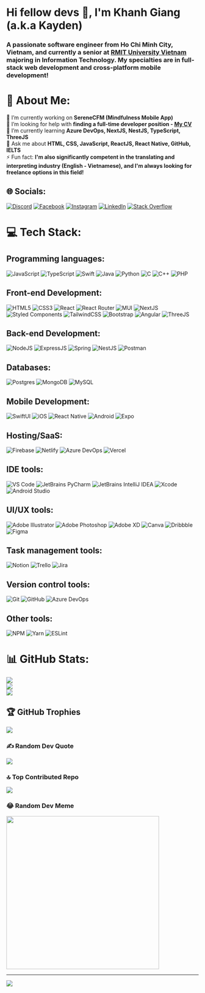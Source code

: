 <h1 align="left">Hi fellow devs 👋, I'm Khanh Giang (a.k.a Kayden)</h1>
<h3 align="left">A passionate software engineer from Ho Chi Minh City, Vietnam, and currently a senior at <a href="https://www.rmit.edu.vn/">RMIT University Vietnam</a> majoring in Information Technology. My specialties are in full-stack web development and cross-platform mobile development!</h3>

# 💫 About Me:
🔭 I’m currently working on **SereneCFM (Mindfulness Mobile App)**<br>🤝 I’m looking for help with **finding a full-time developer position - [My CV](https://drive.google.com/file/d/1ZRS1zw7ySOULPrBwoqOUxiRDe3K_gRKE/view?usp=sharing)**<br>🌱 I’m currently learning **Azure DevOps, NextJS, NestJS, TypeScript, ThreeJS**<br>💬 Ask me about **HTML, CSS, JavaScript, ReactJS, React Native, GitHub, IELTS**<br>⚡ Fun fact: **I'm also significantly competent in the translating and interpreting industry (English - Vietnamese), and I'm always looking for freelance options in this field!**

## 🌐 Socials:
[![Discord](https://img.shields.io/badge/Discord-%237289DA.svg?logo=discord&logoColor=white)](https://discord.gg/https://discord.gg/https://discordapp.com/users/702779891363610685) [![Facebook](https://img.shields.io/badge/Facebook-%231877F2.svg?logo=Facebook&logoColor=white)](https://facebook.com/https://fb.com/https://www.facebook.com/kaydengiang251202) [![Instagram](https://img.shields.io/badge/Instagram-%23E4405F.svg?logo=Instagram&logoColor=white)](https://instagram.com/https://instagram.com/https://www.instagram.com/kaydengiang2512/) [![LinkedIn](https://img.shields.io/badge/LinkedIn-%230077B5.svg?logo=linkedin&logoColor=white)](https://linkedin.com/in/https://linkedin.com/in/linkedin.com/in/nhatkhanhgiang2512/) [![Stack Overflow](https://img.shields.io/badge/-Stackoverflow-FE7A16?logo=stack-overflow&logoColor=white)](https://stackoverflow.com/users/https://stackoverflow.com/users/user:22439764) 

# 💻 Tech Stack:
## Programming languages:
![JavaScript](https://img.shields.io/badge/javascript-%23323330.svg?style=for-the-badge&logo=javascript&logoColor=%23F7DF1E) ![TypeScript](https://img.shields.io/badge/typescript-%23007ACC.svg?style=for-the-badge&logo=typescript&logoColor=white) ![Swift](https://img.shields.io/badge/swift-F54A2A?style=for-the-badge&logo=swift&logoColor=white) ![Java](https://img.shields.io/badge/java-%23ED8B00.svg?style=for-the-badge&logo=java&logoColor=white) ![Python](https://img.shields.io/badge/python-3670A0?style=for-the-badge&logo=python&logoColor=ffdd54) ![C](https://img.shields.io/badge/c-%2300599C.svg?style=for-the-badge&logo=c&logoColor=white) ![C++](https://img.shields.io/badge/c++-%2300599C.svg?style=for-the-badge&logo=c%2B%2B&logoColor=white) ![PHP](https://img.shields.io/badge/php-%23777BB4.svg?style=for-the-badge&logo=php&logoColor=white)

## Front-end Development:
![HTML5](https://img.shields.io/badge/html5-%23E34F26.svg?style=for-the-badge&logo=html5&logoColor=white) ![CSS3](https://img.shields.io/badge/css3-%231572B6.svg?style=for-the-badge&logo=css3&logoColor=white) ![React](https://img.shields.io/badge/react-%2320232a.svg?style=for-the-badge&logo=react) ![React Router](https://img.shields.io/badge/React_Router-CA4245?style=for-the-badge&logo=react-router&logoColor=white) ![MUI](https://img.shields.io/badge/MUI-%230081CB.svg?style=for-the-badge&logo=mui&logoColor=white) ![NextJS](https://img.shields.io/badge/nextjs-black?style=for-the-badge&logo=next.js&logoColor=white) ![Styled Components](https://img.shields.io/badge/styled--components-DB7093?style=for-the-badge&logo=styled-components&logoColor=white) ![TailwindCSS](https://img.shields.io/badge/tailwindcss-%2338B2AC.svg?style=for-the-badge&logo=tailwind-css&logoColor=white) ![Bootstrap](https://img.shields.io/badge/bootstrap-%23563D7C.svg?style=for-the-badge&logo=bootstrap&logoColor=white) ![Angular](https://img.shields.io/badge/angular-%23DD0031.svg?style=for-the-badge&logo=angular&logoColor=white) ![ThreeJS](https://img.shields.io/badge/threejs-black?style=for-the-badge&logo=three.js&logoColor=white)

## Back-end Development:
![NodeJS](https://img.shields.io/badge/nodejs-6DA55F?style=for-the-badge&logo=node.js&logoColor=white) ![ExpressJS](https://img.shields.io/badge/expressjs-%23404d59.svg?style=for-the-badge&logo=express&logoColor=%2361DAFB) ![Spring](https://img.shields.io/badge/spring-%236DB33F.svg?style=for-the-badge&logo=spring&logoColor=white) ![NestJS](https://img.shields.io/badge/nestjs-%23E0234E.svg?style=for-the-badge&logo=nestjs&logoColor=white) ![Postman](https://img.shields.io/badge/Postman-FF6C37?style=for-the-badge&logo=postman&logoColor=white)

## Databases:
![Postgres](https://img.shields.io/badge/postgres-%23316192.svg?style=for-the-badge&logo=postgresql&logoColor=white) ![MongoDB](https://img.shields.io/badge/MongoDB-%234ea94b.svg?style=for-the-badge&logo=mongodb&logoColor=white) ![MySQL](https://img.shields.io/badge/mysql-black?style=for-the-badge&logo=mysql&logoColor=white) 

## Mobile Development:
![SwiftUI](https://img.shields.io/badge/swiftui-black?style=for-the-badge&logo=swift&logoColor=blue) ![iOS](https://img.shields.io/badge/IOS-white?style=for-the-badge&logo=apple&logoColor=black) ![React Native](https://img.shields.io/badge/react_native-%2320232a.svg?style=for-the-badge&logo=react&logoColor=%2361DAFB) ![Android](https://img.shields.io/badge/android-white?style=for-the-badge&logo=android&logoColor=%a4c639) ![Expo](https://img.shields.io/badge/expo-1C1E24?style=for-the-badge&logo=expo&logoColor=#D04A37)

## Hosting/SaaS:
![Firebase](https://img.shields.io/badge/firebase-%23039BE5.svg?style=for-the-badge&logo=firebase) ![Netlify](https://img.shields.io/badge/netlify-%23000000.svg?style=for-the-badge&logo=netlify&logoColor=#00C7B7) ![Azure DevOps](https://img.shields.io/badge/azure-%230072C6.svg?style=for-the-badge&logo=azure-devops&logoColor=white) ![Vercel](https://img.shields.io/badge/vercel-%23000000.svg?style=for-the-badge&logo=vercel&logoColor=white)

## IDE tools:
![VS Code](https://img.shields.io/badge/visual_studio_code-white?style=for-the-badge&logo=visual-studio-code&logoColor=blue) ![JetBrains PyCharm](https://img.shields.io/badge/pycharm-143?style=for-the-badge&logo=pycharm&logoColor=black&color=black&labelColor=green) ![JetBrains IntelliJ IDEA](https://img.shields.io/badge/intellij-black?style=for-the-badge&logo=intellij-idea&logoColor=black&labelColor=dodgerblue) ![Xcode](https://img.shields.io/badge/Xcode-007ACC?style=for-the-badge&logo=Xcode&logoColor=white) ![Android Studio](https://img.shields.io/badge/Android%20Studio-3DDC84.svg?style=for-the-badge&logo=android-studio&logoColor=white)


## UI/UX tools:
![Adobe Illustrator](https://img.shields.io/badge/adobe_illustrator-%23FF9A00.svg?style=for-the-badge&logo=adobeillustrator&logoColor=white) ![Adobe Photoshop](https://img.shields.io/badge/adobe_photoshop-%2331A8FF.svg?style=for-the-badge&logo=adobephotoshop&logoColor=white) ![Adobe XD](https://img.shields.io/badge/Adobe%20XD-470137?style=for-the-badge&logo=Adobe%20XD&logoColor=#FF61F6) ![Canva](https://img.shields.io/badge/Canva-%2300C4CC.svg?style=for-the-badge&logo=Canva&logoColor=white) ![Dribbble](https://img.shields.io/badge/Dribbble-EA4C89?style=for-the-badge&logo=dribbble&logoColor=white) ![Figma](https://img.shields.io/badge/figma-%23F24E1E.svg?style=for-the-badge&logo=figma&logoColor=white)

## Task management tools:
![Notion](https://img.shields.io/badge/notion-white?style=for-the-badge&logo=notion&logoColor=black) ![Trello](https://img.shields.io/badge/Trello-%23026AA7.svg?style=for-the-badge&logo=Trello&logoColor=white) ![Jira](https://img.shields.io/badge/jira-%230A0FFF.svg?style=for-the-badge&logo=jira&logoColor=white)

## Version control tools:
![Git](https://img.shields.io/badge/git-white?style=for-the-badge&logo=git) ![GitHub](https://img.shields.io/badge/github-black?style=for-the-badge&logo=github&logoColor=white) ![Azure DevOps](https://img.shields.io/badge/azure-%230072C6.svg?style=for-the-badge&logo=azure-devops&logoColor=white)

## Other tools:
![NPM](https://img.shields.io/badge/NPM-%23000000.svg?style=for-the-badge&logo=npm&logoColor=white) ![Yarn](https://img.shields.io/badge/yarn-%232C8EBB.svg?style=for-the-badge&logo=yarn&logoColor=white) ![ESLint](https://img.shields.io/badge/ESLint-4B3263?style=for-the-badge&logo=eslint&logoColor=white)

# 📊 GitHub Stats:
![](https://github-readme-stats.vercel.app/api?username=KaydenGiang2512&theme=dark&hide_border=false&include_all_commits=true&count_private=true)<br/>
![](https://github-readme-streak-stats.herokuapp.com/?user=KaydenGiang2512&theme=dark&hide_border=false)<br/>
![](https://github-readme-stats.vercel.app/api/top-langs/?username=KaydenGiang2512&theme=dark&hide_border=false&include_all_commits=true&count_private=true&layout=compact)

## 🏆 GitHub Trophies
![](https://github-profile-trophy.vercel.app/?username=KaydenGiang2512&theme=radical&no-frame=false&no-bg=false&margin-w=4)

### ✍️ Random Dev Quote
![](https://quotes-github-readme.vercel.app/api?type=horizontal&theme=radical)

### 🔝 Top Contributed Repo
![](https://github-contributor-stats.vercel.app/api?username=KaydenGiang2512&limit=5&theme=dark&combine_all_yearly_contributions=true)

### 😂 Random Dev Meme
<img src='https://randommeme-five.vercel.app/' style="height: 400px;"/>

---
[![](https://visitcount.itsvg.in/api?id=KaydenGiang2512&icon=5&color=1)](https://visitcount.itsvg.in)

<!-- Proudly created with GPRM ( https://gprm.itsvg.in ) -->




